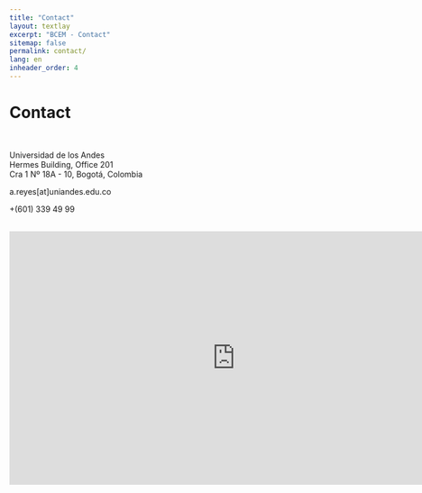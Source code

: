 ```yaml
---
title: "Contact"
layout: textlay
excerpt: "BCEM - Contact"
sitemap: false
permalink: contact/
lang: en
inheader_order: 4
---
```


# Contact


<br>

<i class="fa fa-map-marker"></i> 
Universidad de los Andes <br>
Hermes Building, Office 201 <br>
Cra 1 Nº 18A - 10, Bogotá, Colombia <br>

<i class="fa fa-envelope-o"></i> a.reyes[at]uniandes.edu.co

<i class="fa fa-phone"></i> +(601) 339 49 99


<br>

<!-- <div class="map" markdown="0">
<div id="googleMaps" class="templatemo-map"></div>
</div> -->

<div class="map" markdown="0">
<iframe src="https://www.google.com/maps/embed?pb=!1m18!1m12!1m3!1d31815.668198550386!2d-74.0870103652344!3d4.60145120000004!2m3!1f0!2f0!3f0!3m2!1i1024!2i768!4f13.1!3m3!1m2!1s0x8e3f99a4a139d173%3A0x9450ef2bb74cd95b!2sCra.%201%20%2318a-10%2C%20Bogot%C3%A1!5e0!3m2!1sen!2sco!4v1691281105033!5m2!1sen!2sco" width="800" height="450" style="border:0;" allowfullscreen="" loading="lazy" referrerpolicy="no-referrer-when-downgrade"></iframe>
</div>

<br>
<br>
